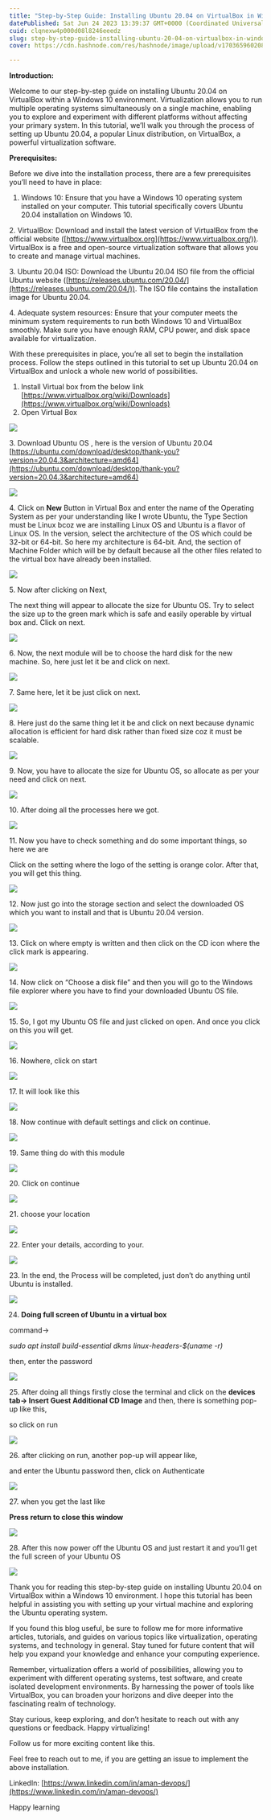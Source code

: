 ```yaml
---
title: "Step-by-Step Guide: Installing Ubuntu 20.04 on VirtualBox in Windows 10"
datePublished: Sat Jun 24 2023 13:39:37 GMT+0000 (Coordinated Universal Time)
cuid: clqnexw4p000d08l8246eeedz
slug: step-by-step-guide-installing-ubuntu-20-04-on-virtualbox-in-windows-10-4f9701c58ee0
cover: https://cdn.hashnode.com/res/hashnode/image/upload/v1703659602081/f1be7d2b-a1b1-44b2-bad2-a268672370fa.jpeg

---
```


**Introduction:**

Welcome to our step-by-step guide on installing Ubuntu 20.04 on VirtualBox within a Windows 10 environment. Virtualization allows you to run multiple operating systems simultaneously on a single machine, enabling you to explore and experiment with different platforms without affecting your primary system. In this tutorial, we’ll walk you through the process of setting up Ubuntu 20.04, a popular Linux distribution, on VirtualBox, a powerful virtualization software.

**Prerequisites:**

Before we dive into the installation process, there are a few prerequisites you’ll need to have in place:

1.  Windows 10: Ensure that you have a Windows 10 operating system installed on your computer. This tutorial specifically covers Ubuntu 20.04 installation on Windows 10.

2\. VirtualBox: Download and install the latest version of VirtualBox from the official website ([https://www.virtualbox.org](https://www.virtualbox.org/)). VirtualBox is a free and open-source virtualization software that allows you to create and manage virtual machines.

3\. Ubuntu 20.04 ISO: Download the Ubuntu 20.04 ISO file from the official Ubuntu website ([https://releases.ubuntu.com/20.04/](https://releases.ubuntu.com/20.04/)). The ISO file contains the installation image for Ubuntu 20.04.

4\. Adequate system resources: Ensure that your computer meets the minimum system requirements to run both Windows 10 and VirtualBox smoothly. Make sure you have enough RAM, CPU power, and disk space available for virtualization.

With these prerequisites in place, you’re all set to begin the installation process. Follow the steps outlined in this tutorial to set up Ubuntu 20.04 on VirtualBox and unlock a whole new world of possibilities.

1.  Install Virtual box from the below link [https://www.virtualbox.org/wiki/Downloads](https://www.virtualbox.org/wiki/Downloads)
2.  Open Virtual Box

![](https://cdn.hashnode.com/res/hashnode/image/upload/v1703659553638/dd62e268-e827-466e-8761-d28d3876cad4.png)

3\. Download Ubuntu OS , here is the version of Ubuntu 20.04 [https://ubuntu.com/download/desktop/thank-you?version=20.04.3&architecture=amd64](https://ubuntu.com/download/desktop/thank-you?version=20.04.3&architecture=amd64)

![](https://cdn.hashnode.com/res/hashnode/image/upload/v1703659555760/7b18368f-4b90-4ed8-8b38-2f37042b1ce2.png)

4\. Click on **New** Button in Virtual Box and enter the name of the Operating System as per your understanding like I wrote Ubuntu, the Type Section must be Linux bcoz we are installing Linux OS and Ubuntu is a flavor of Linux OS. In the version, select the architecture of the OS which could be 32-bit or 64-bit. So here my architecture is 64-bit. And, the section of Machine Folder which will be by default because all the other files related to the virtual box have already been installed.

![](https://cdn.hashnode.com/res/hashnode/image/upload/v1703659557380/53d5c7ad-4192-4f2c-9e8a-e1c091f54bec.png)

5\. Now after clicking on Next,

The next thing will appear to allocate the size for Ubuntu OS. Try to select the size up to the green mark which is safe and easily operable by virtual box and. Click on next.

![](https://cdn.hashnode.com/res/hashnode/image/upload/v1703659559292/15cdc3fc-11fc-4717-ad94-527ee6dc0faf.png)

6\. Now, the next module will be to choose the hard disk for the new machine. So, here just let it be and click on next.

![](https://cdn.hashnode.com/res/hashnode/image/upload/v1703659560920/6f226f5b-ee9c-4724-afc8-2d4e1558773a.png)

7\. Same here, let it be just click on next.

![](https://cdn.hashnode.com/res/hashnode/image/upload/v1703659562490/3c99e92a-60b2-4612-ab25-a962149cc01c.png)

8\. Here just do the same thing let it be and click on next because dynamic allocation is efficient for hard disk rather than fixed size coz it must be scalable.

![](https://cdn.hashnode.com/res/hashnode/image/upload/v1703659564356/12b6a454-109e-4195-aada-0a28de9a4a84.png)

9\. Now, you have to allocate the size for Ubuntu OS, so allocate as per your need and click on next.

![](https://cdn.hashnode.com/res/hashnode/image/upload/v1703659566373/12b72887-5233-4a44-9a28-3a59c5d9e15e.png)

10\. After doing all the processes here we got.

![](https://cdn.hashnode.com/res/hashnode/image/upload/v1703659568239/070d320f-4a7a-4047-a507-6149e76f9823.png)

11\. Now you have to check something and do some important things, so here we are

Click on the setting where the logo of the setting is orange color. After that, you will get this thing.

![](https://cdn.hashnode.com/res/hashnode/image/upload/v1703659569846/a6444ba7-4bd1-4b45-93e3-3888ae841e82.png)

12\. Now just go into the storage section and select the downloaded OS which you want to install and that is Ubuntu 20.04 version.

![](https://cdn.hashnode.com/res/hashnode/image/upload/v1703659571542/962ccf4c-3a4e-446f-93d4-ab1161036e4a.png)

13\. Click on where empty is written and then click on the CD icon where the click mark is appearing.

![](https://cdn.hashnode.com/res/hashnode/image/upload/v1703659573113/b24df424-075d-42ec-9ec6-f0399b44a04d.png)

14\. Now click on “Choose a disk file” and then you will go to the Windows file explorer where you have to find your downloaded Ubuntu OS file.

![](https://cdn.hashnode.com/res/hashnode/image/upload/v1703659574666/9f39413e-1087-48c1-80dd-c001ab64e625.png)

15\. So, I got my Ubuntu OS file and just clicked on open. And once you click on this you will get.

![](https://cdn.hashnode.com/res/hashnode/image/upload/v1703659576257/41cc3600-de04-4f19-8c85-edf0195eba2f.png)

16\. Nowhere, click on start

![](https://cdn.hashnode.com/res/hashnode/image/upload/v1703659578213/a6160b03-fd44-4e09-9b6f-1e2e5d6167bc.png)

17\. It will look like this

![](https://cdn.hashnode.com/res/hashnode/image/upload/v1703659580279/cf3cdf74-b9f6-4976-9c3e-ae6c3d4b4bcc.png)

18\. Now continue with default settings and click on continue.

![](https://cdn.hashnode.com/res/hashnode/image/upload/v1703659581911/f2183bbc-2494-4e0f-b882-d0c2adda3eba.png)

19\. Same thing do with this module

![](https://cdn.hashnode.com/res/hashnode/image/upload/v1703659583702/cf9064bc-668e-440d-84a2-8d0428bbafa6.png)

20\. Click on continue

![](https://cdn.hashnode.com/res/hashnode/image/upload/v1703659586072/c3536006-e725-40a9-9ae3-dae0f2a2f763.png)

21\. choose your location

![](https://cdn.hashnode.com/res/hashnode/image/upload/v1703659588233/eda18257-78a7-4235-8f86-56968c6608e8.png)

22\. Enter your details, according to your.

![](https://cdn.hashnode.com/res/hashnode/image/upload/v1703659590182/847711c0-532a-4d8e-b0b1-2d43d8bd950e.png)

23\. In the end, the Process will be completed, just don’t do anything until Ubuntu is installed.

![](https://cdn.hashnode.com/res/hashnode/image/upload/v1703659591632/88d0eea5-bf04-4ffa-a49b-ebb39ccf6e30.png)

24. **Doing full screen of Ubuntu in a virtual box**

command->

*sudo apt install build-essential dkms linux-headers-$(uname -r)*

then, enter the password

![](https://cdn.hashnode.com/res/hashnode/image/upload/v1703659593201/598ad347-597a-4462-8aaa-4be6cd3c96d7.png)

25\. After doing all things firstly close the terminal and click on the **devices tab-> Insert Guest Additional CD Image** and then, there is something pop-up like this,

so click on run

![](https://cdn.hashnode.com/res/hashnode/image/upload/v1703659595141/15f7b005-e30a-4e86-adfc-78b147d3d3f9.png)

26\. after clicking on run, another pop-up will appear like,

and enter the Ubuntu password then, click on Authenticate

![](https://cdn.hashnode.com/res/hashnode/image/upload/v1703659596952/445eaa21-375e-4201-928b-b89ec67f8b7a.png)

27\. when you get the last like

**Press return to close this window**

![](https://cdn.hashnode.com/res/hashnode/image/upload/v1703659598606/7e77d274-e30e-4e34-83fe-5834a5d953c5.png)

28\. After this now power off the Ubuntu OS and just restart it and you’ll get the full screen of your Ubuntu OS

![](https://cdn.hashnode.com/res/hashnode/image/upload/v1703659600504/c793a040-b6ed-485a-90b1-487cfb037f42.png)

Thank you for reading this step-by-step guide on installing Ubuntu 20.04 on VirtualBox within a Windows 10 environment. I hope this tutorial has been helpful in assisting you with setting up your virtual machine and exploring the Ubuntu operating system.

If you found this blog useful, be sure to follow me for more informative articles, tutorials, and guides on various topics like virtualization, operating systems, and technology in general. Stay tuned for future content that will help you expand your knowledge and enhance your computing experience.

Remember, virtualization offers a world of possibilities, allowing you to experiment with different operating systems, test software, and create isolated development environments. By harnessing the power of tools like VirtualBox, you can broaden your horizons and dive deeper into the fascinating realm of technology.

Stay curious, keep exploring, and don’t hesitate to reach out with any questions or feedback. Happy virtualizing!

Follow us for more exciting content like this.

Feel free to reach out to me, if you are getting an issue to implement the above installation.

LinkedIn: [https://www.linkedin.com/in/aman-devops/](https://www.linkedin.com/in/aman-devops/)

Happy learning
